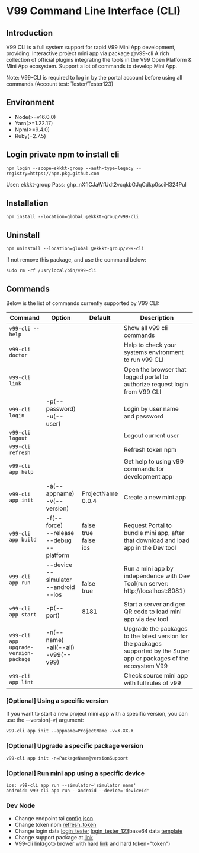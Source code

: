# V99 Command Line Interface (CLI)

## Introduction
V99 CLI is a full system support for rapid V99 Mini App development, providing:
Interactive project mini app via package @v99-cli
A rich collection of official plugins integrating the tools in the V99 Open Platform & Mini App ecosystem. Support a lot of commands to develop Mini App.

Note: V99-CLI is required to log in by the portal account before using all commands.(Account test: Tester/Tester123)

## Environment

- Node(>=v16.0.0)
- Yarn(>=1.22.17)
- Npm(>=9.4.0)
- Ruby(=2.7.5)

## Login private npm to install cli

```
npm login --scope=ekkkt-group --auth-type=legacy --registry=https://npm.pkg.github.com
```

User: ekkkt-group
Pass: 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

## Installation

```
npm install --location=global @ekkkt-group/v99-cli
```


## Uninstall

```
npm uninstall --location=global @ekkkt-group/v99-cli
```

if not remove this package, and use the command below:

```
sudo rm -rf /usr/local/bin/v99-cli
```

## Commands

Below is the list of commands currently supported by V99 CLI:

| Command                         | Option                              | Default |Description                         |
| ------------------------------- | ----------------------------------- | -- | --------------------------------- |
| `v99-cli --help`              |                                     | | Show all v99 cli commands |
| `v99-cli doctor`              |                                     | | Help to check your systems environment to run v99 CLI |
| `v99-cli link`              |                                     | | Open the browser that logged portal to authorize request login from V99 CLI                     |
| `v99-cli login`             | -p(--password)<arg><br/>-u(--user) <arg> | | Login by user name and password     |
| `v99-cli logout`            |                                      | | Logout current user                 |
| `v99-cli refresh`         |                          |  | Refresh token npm                 |
| `v99-cli app help`              |                                     | | Get help to using v99 commands for development app|
| `v99-cli app init`          | -a(--appname) <arg><br />-v(--version)                  | ProjectName<br/>0.0.4 | Create a new mini app               |      
| `v99-cli app build`         | -f(--force)<br />--release<br />--debug<br />--platform <arg>   | false<br />true<br />false<br />ios             | Request Portal to bundle mini app, after that download and load app in the Dev tool             |     
| `v99-cli app run`           | --device<br />--simulator<br />--android<br/>--ios | <br /><br />false<br />true<br />| Run a mini app by independence with Dev Tool(run server: http://localhost:8081)                     | 
| `v99-cli app start`         | -p(--port) <arg>                    | 8181 | Start a server and gen QR code to load mini app via dev tool  |
| `v99-cli app upgrade-version-package`         |  -n(--name) <arg><br />-all(--all)<br />-v99(--v99)                       |  | Upgrade the packages to the latest version for the packages supported by the Super app or packages of the ecosystem V99                 |
| `v99-cli app lint`         |                          |  | Check source mini app with full rules of v99  |


### [Optional] Using a specific version

If you want to start a new project mini app with a specific version, you can use the --version(-v) argument:

```
v99-cli app init --appname=ProjectName -v=X.XX.X
```

### [Optional] Upgrade a specific package version

```
v99-cli app init -n=PackageName@versionSupport
```

### [Optional] Run mini app using a specific device

```
ios: v99-cli app run --simulator='simulator name'
android: v99-cli app run --android --device='deviceId'
```

### Dev Node
 
 - Change endpoint tại [config.json](https://github.com/ekkkt-group/mobile-v99-cli-config/blob/main/config.json)
 - Change token npm [refresh_token](https://github.com/ekkkt-group/mobile-v99-cli-config/blob/main/refresh_token.json)
 - Change login data [login_tester](https://github.com/ekkkt-group/mobile-v99-cli-config/blob/main/login_tester.json) [login_tester_123](https://github.com/ekkkt-group/mobile-v99-cli-config/blob/main/login_tester123.json)base64 data [template](https://github.com/ekkkt-group/mobile-v99-cli-config/blob/main/template_config.json)
 - Change support package at [link](https://github.com/ekkkt-group/mobile-v99-cli-config/blob/main/support_package.json)
 - V99-cli link(goto brower with hard [link](https://example.com ) and hard token="token")

